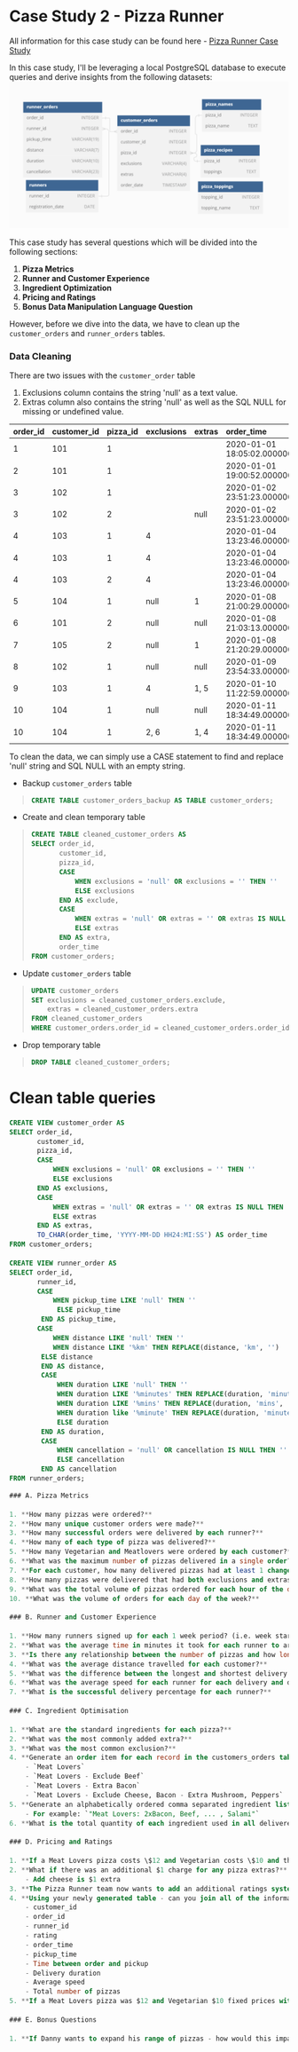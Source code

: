 # Case Study 2 - Pizza Runner
All information for this case study can be found here - [Pizza Runner Case Study](https://8weeksqlchallenge.com/case-study-2/)


In this case study, I'll be leveraging a local PostgreSQL database to execute queries and derive insights from the following datasets:
![alt text](image.png)

This case study has several questions which will be divided into the following sections:

1. **Pizza Metrics**
2. **Runner and Customer Experience**
3. **Ingredient Optimization**
4. **Pricing and Ratings**
5. **Bonus Data Manipulation Language Question**

However, before we dive into the data, we have to clean up the `customer_orders` and `runner_orders` tables.

### Data Cleaning

There are two issues with the `customer_order` table

1. Exclusions column contains the string 'null' as a text value.
2. Extras column also contains the string 'null' as well as the SQL NULL for missing or undefined value.

| order\_id | customer\_id | pizza\_id | exclusions | extras | order\_time |
| :--- | :--- | :--- | :--- | :--- | :--- |
| 1 | 101 | 1 |  |  | 2020-01-01 18:05:02.000000 |
| 2 | 101 | 1 |  |  | 2020-01-01 19:00:52.000000 |
| 3 | 102 | 1 |  |  | 2020-01-02 23:51:23.000000 |
| 3 | 102 | 2 |  | null | 2020-01-02 23:51:23.000000 |
| 4 | 103 | 1 | 4 |  | 2020-01-04 13:23:46.000000 |
| 4 | 103 | 1 | 4 |  | 2020-01-04 13:23:46.000000 |
| 4 | 103 | 2 | 4 |  | 2020-01-04 13:23:46.000000 |
| 5 | 104 | 1 | null | 1 | 2020-01-08 21:00:29.000000 |
| 6 | 101 | 2 | null | null | 2020-01-08 21:03:13.000000 |
| 7 | 105 | 2 | null | 1 | 2020-01-08 21:20:29.000000 |
| 8 | 102 | 1 | null | null | 2020-01-09 23:54:33.000000 |
| 9 | 103 | 1 | 4 | 1, 5 | 2020-01-10 11:22:59.000000 |
| 10 | 104 | 1 | null | null | 2020-01-11 18:34:49.000000 |
| 10 | 104 | 1 | 2, 6 | 1, 4 | 2020-01-11 18:34:49.000000 |


To clean the data, we can simply use a CASE statement to find and replace 'null' string and SQL NULL with an empty string.

- Backup `customer_orders` table

> ```sql
> CREATE TABLE customer_orders_backup AS TABLE customer_orders;
> 
> ```

- Create and clean temporary table

> ```sql
> CREATE TABLE cleaned_customer_orders AS
> SELECT order_id,
>        customer_id,
>        pizza_id,
>        CASE
>            WHEN exclusions = 'null' OR exclusions = '' THEN ''
>            ELSE exclusions
>        END AS exclude,
>        CASE
>            WHEN extras = 'null' OR extras = '' OR extras IS NULL THEN ''
>            ELSE extras
>        END AS extra,
>        order_time
> FROM customer_orders;
> 
> ```

- Update `customer_orders` table

> ```sql
> UPDATE customer_orders
> SET exclusions = cleaned_customer_orders.exclude,
>     extras = cleaned_customer_orders.extra
> FROM cleaned_customer_orders
> WHERE customer_orders.order_id = cleaned_customer_orders.order_id;
> 
> ```

- Drop temporary table

> ```sql
> DROP TABLE cleaned_customer_orders;
> 
> ```

# Clean table queries

```sql
CREATE VIEW customer_order AS
SELECT order_id,
       customer_id,
       pizza_id,
       CASE
           WHEN exclusions = 'null' OR exclusions = '' THEN ''
           ELSE exclusions
       END AS exclusions,
       CASE
           WHEN extras = 'null' OR extras = '' OR extras IS NULL THEN ''
           ELSE extras
       END AS extras,
       TO_CHAR(order_time, 'YYYY-MM-DD HH24:MI:SS') AS order_time
FROM customer_orders;

CREATE VIEW runner_order AS
SELECT order_id,
       runner_id,
       CASE
           WHEN pickup_time LIKE 'null' THEN ''
            ELSE pickup_time
        END AS pickup_time,
       CASE
           WHEN distance LIKE 'null' THEN ''
           WHEN distance LIKE '%km' THEN REPLACE(distance, 'km', '')
        ELSE distance
        END AS distance,
        CASE
            WHEN duration LIKE 'null' THEN ''
            WHEN duration LIKE '%minutes' THEN REPLACE(duration, 'minutes', '')
            WHEN duration LIKE '%mins' THEN REPLACE(duration, 'mins', '')
            WHEN duration like '%minute' THEN REPLACE(duration, 'minute', '')
            ELSE duration
        END AS duration,
        CASE
            WHEN cancellation = 'null' OR cancellation IS NULL THEN ''
            ELSE cancellation
        END AS cancellation
FROM runner_orders;

```


```sql
### A. Pizza Metrics

1. **How many pizzas were ordered?**
2. **How many unique customer orders were made?**
3. **How many successful orders were delivered by each runner?**
4. **How many of each type of pizza was delivered?**
5. **How many Vegetarian and Meatlovers were ordered by each customer?**
6. **What was the maximum number of pizzas delivered in a single order?**
7. **For each customer, how many delivered pizzas had at least 1 change and how many had no changes?**
8. **How many pizzas were delivered that had both exclusions and extras?**
9. **What was the total volume of pizzas ordered for each hour of the day?**
10. **What was the volume of orders for each day of the week?**

### B. Runner and Customer Experience

1. **How many runners signed up for each 1 week period? (i.e. week starts 2021-01-01)**
2. **What was the average time in minutes it took for each runner to arrive at the Pizza Runner HQ to pickup the order?**
3. **Is there any relationship between the number of pizzas and how long the order takes to prepare?**
4. **What was the average distance travelled for each customer?**
5. **What was the difference between the longest and shortest delivery times for all orders?**
6. **What was the average speed for each runner for each delivery and do you notice any trend for these values?**
7. **What is the successful delivery percentage for each runner?**

### C. Ingredient Optimisation

1. **What are the standard ingredients for each pizza?**
2. **What was the most commonly added extra?**
3. **What was the most common exclusion?**
4. **Generate an order item for each record in the customers_orders table in the format of one of the following:**
    - `Meat Lovers`
    - `Meat Lovers - Exclude Beef`
    - `Meat Lovers - Extra Bacon`
    - `Meat Lovers - Exclude Cheese, Bacon - Extra Mushroom, Peppers`
5. **Generate an alphabetically ordered comma separated ingredient list for each pizza order from the customer_orders table and add a 2x in front of any relevant ingredients**
    - For example: `"Meat Lovers: 2xBacon, Beef, ... , Salami"`
6. **What is the total quantity of each ingredient used in all delivered pizzas sorted by most frequent first?**

### D. Pricing and Ratings

1. **If a Meat Lovers pizza costs \$12 and Vegetarian costs \$10 and there were no charges for changes - how much money has Pizza Runner made so far if there are no delivery fees?**
2. **What if there was an additional $1 charge for any pizza extras?**
    - Add cheese is $1 extra
3. **The Pizza Runner team now wants to add an additional ratings system that allows customers to rate their runner, how would you design an additional table for this new dataset - generate a schema for this new table and insert your own data for ratings for each successful customer order between 1 to 5.**
4. **Using your newly generated table - can you join all of the information together to form a table which has the following information for successful deliveries?**
    - customer_id
    - order_id
    - runner_id
    - rating
    - order_time
    - pickup_time
    - Time between order and pickup
    - Delivery duration
    - Average speed
    - Total number of pizzas
5. **If a Meat Lovers pizza was $12 and Vegetarian $10 fixed prices with no cost for extras and each runner is paid $0.30 per kilometre traveled - how much money does Pizza Runner have left over after these deliveries?**

### E. Bonus Questions

1. **If Danny wants to expand his range of pizzas - how would this impact the existing data design? Write an INSERT statement to demonstrate what would happen if a new Supreme pizza with all the toppings was added to the Pizza Runner menu?**

